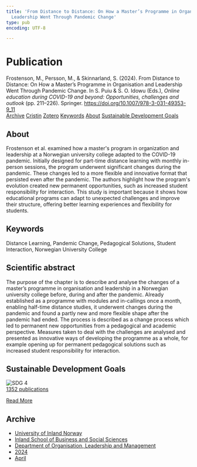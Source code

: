 ```yaml
---
title: 'From Distance to Distance: On How a Master’s Programme in Organisation and
  Leadership Went Through Pandemic Change'
type: pub
encoding: UTF-8

---
```

<h1>Publication</h1>
<article id="csl-bib-container-AADLV7WT" class="csl-bib-container">
  <div class="csl-bib-body"> <div class="csl-entry">Frostenson, M., Persson, M., &#38; Skinnarland, S. (2024). From Distance to Distance: On How a Master’s Programme in Organisation and Leadership Went Through Pandemic Change. In S. Puiu &#38; S. O. Idowu (Eds.), <i>Online education during COVID-19 and beyond: Opportunities, challenges and outlook</i> (pp. 211–226). Springer. <a href="https://doi.org/10.1007/978-3-031-49353-9_11">https://doi.org/10.1007/978-3-031-49353-9_11</a></div> </div>
  <div class="csl-bib-buttons">
    <a href="#taxonomy-article-AADLV7WT" alt="archive" class="csl-bib-button">Archive</a>
    <a href="https://app.cristin.no/results/show.jsf?id=2262617" alt="Cristin" class="csl-bib-button">Cristin</a>
    <a href="http://zotero.org/groups/5881554/items/AADLV7WT" alt="Zotero" class="csl-bib-button">Zotero</a>
    <a href="#keywords-article-AADLV7WT" alt="keywords" class="csl-bib-button">Keywords</a>
    <a href="#about-article-AADLV7WT" alt="about_pub" class="csl-bib-button">About</a>
    <a href="#sdg-article-AADLV7WT" alt="sdg" class="csl-bib-button">Sustainable Development Goals</a>
  </div>
  <div id="csl-bib-meta-container-AADLV7WT"></div>
</article>
<div id="csl-bib-meta-AADLV7WT" class="csl-bib-meta">
  <article id="about-article-AADLV7WT" class="about_pub-article">
    <h1>About</h1>
    Frostenson et al. examined how a master's program in organization and leadership at a Norwegian university college adapted to the COVID-19 pandemic. Initially designed for part-time distance learning with monthly in-person sessions, the program underwent significant changes during the pandemic. These changes led to a more flexible and innovative format that persisted even after the pandemic. The authors highlight how the program's evolution created new permanent opportunities, such as increased student responsibility for interaction. This study is important because it shows how educational programs can adapt to unexpected challenges and improve their structure, offering better learning experiences and flexibility for students.
  </article>
  <article id="keywords-article-AADLV7WT" class="keywords-article">
    <h1>Keywords</h1>
    Distance Learning, Pandemic Change, Pedagogical Solutions, Student Interaction, Norwegian University College
  </article>
  <article id="abstract-article-AADLV7WT" class="abstract-article">
    <h1>Scientific abstract</h1>
    The purpose of the chapter is to describe and analyse the changes of a master’s programme in organisation and leadership in a Norwegian university college before, during and after the pandemic. Already established as a programme with modules and in-callings once a month, enabling half-time distance studies, it underwent changes during the pandemic and found a partly new and more flexible shape after the pandemic had ended. The process is described as a change process which led to permanent new opportunities from a pedagogical and academic perspective. Measures taken to deal with the challenges are analysed and presented as innovative ways of developing the programme as a whole, for example opening up for permanent pedagogical solutions such as increased student responsibility for interaction.
  </article>
  <article id="sdg-article-AADLV7WT" class="sdg-article">
    <h1>Sustainable Development Goals</h1>
    <div class="sdg-container"><div id="sdg4" class="sdg">
        <img src="{{< params subfolder >}}images/sdg/sdg04_en.png" class="image" alt="SDG 4">
        <div class="sdg-overlay">
          <a href="/en/archive/?key=?sdg=4#archive" class="sdg-publication-count"><span>1352</span> publications</a>
          <p><a href="https://sdgs.un.org/goals/goal4" class="sdg-read-more">Read More</a></p>
        </div>
      </div></div>
  </article>
  <article id="taxonomy-article-AADLV7WT" class="taxonomy-article">
    <h1>Archive</h1>
    <ul>
      <li>
        <a href="/en/archive/?key=3DCRN523">University of Inland Norway</a>
      </li>
      <li>
        <a href="/en/archive/?key=DU8Q9LN9">Inland School of Business and Social Sciences</a>
      </li>
      <li>
        <a href="/en/archive/?key=4LUWR3ZM">Department of Organisation, Leadership and Management</a>
      </li>
      <li>
        <a href="/en/archive/?key=TY5PNNUR">2024</a>
      </li>
      <li>
        <a href="/en/archive/?key=CYWLS7Z7">April</a>
      </li>
    </ul>
  </article>
</div>
